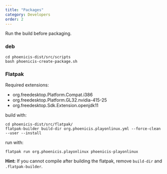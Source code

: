 ```yaml
---
title: "Packages"
category: Developers
order: 2
---
```


Run the build before packaging.

### deb
```
cd phoenicis-dist/src/scripts
bash phoenicis-create-package.sh
```

### Flatpak
Required extensions:
- org.freedesktop.Platform.Compat.i386
- org.freedesktop.Platform.GL32.nvidia-415-25
- org.freedesktop.Sdk.Extension.openjdk11

build with:
```
cd phoenicis-dist/src/flatpak/
flatpak-builder build-dir org.phoenicis.playonlinux.yml --force-clean --user --install
```
run with:
```
flatpak run org.phoenicis.playonlinux phoenicis-playonlinux
```
**Hint:** If you cannot compile after building the flatpak, remove `build-dir` and `.flatpak-builder`.
